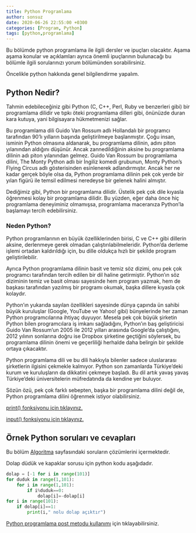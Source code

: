 ```yaml
---
title: Python Programlama
author: sonsuz
date: 2020-06-26 22:55:00 +0300
categories: [Program, Python]
tags: [python,programlama]
---
```


Bu bölümde python programlama ile ilgili dersler ve ipuçları olacaktır. Aşama aşama konular ve açıklamları ayrıca önemli ipuçlarının bulunacağı bu bölümle ilgili sorularınızı yorum bölümünden sorabilirsiniz.

Öncelikle python hakkında genel bilgilendirme yapalım.

## Python Nedir?

Tahmin edebileceğiniz gibi Python (C, C++, Perl, Ruby ve benzerleri gibi) bir programlama dilidir ve tıpkı öteki programlama dilleri gibi, önünüzde duran kara kutuya, yani bilgisayara hükmetmenizi sağlar.

Bu programlama dili Guido Van Rossum adlı Hollandalı bir programcı tarafından 90’lı yılların başında geliştirilmeye başlanmıştır. Çoğu insan, isminin Python olmasına aldanarak, bu programlama dilinin, adını piton yılanından aldığını düşünür. Ancak zannedildiğinin aksine bu programlama dilinin adı piton yılanından gelmez. Guido Van Rossum bu programlama dilini, The Monty Python adlı bir İngiliz komedi grubunun, Monty Python’s Flying Circus adlı gösterisinden esinlenerek adlandırmıştır. Ancak her ne kadar gerçek böyle olsa da, Python programlama dilinin pek çok yerde bir yılan figürü ile temsil edilmesi neredeyse bir gelenek halini almıştır.

Dediğimiz gibi, Python bir programlama dilidir. Üstelik pek çok dile kıyasla öğrenmesi kolay bir programlama dilidir. Bu yüzden, eğer daha önce hiç programlama deneyiminiz olmamışsa, programlama maceranıza Python’la başlamayı tercih edebilirsiniz.

### Neden Python?
Python programlarının en büyük özelliklerinden birisi, C ve C++ gibi dillerin aksine, derlenmeye gerek olmadan çalıştırılabilmeleridir. Python’da derleme işlemi ortadan kaldırıldığı için, bu dille oldukça hızlı bir şekilde program geliştirilebilir.

Ayrıca Python programlama dilinin basit ve temiz söz dizimi, onu pek çok programcı tarafından tercih edilen bir dil haline getirmiştir. Python’ın söz diziminin temiz ve basit olması sayesinde hem program yazmak, hem de başkası tarafından yazılmış bir programı okumak, başka dillere kıyasla çok kolaydır.

Python’ın yukarıda sayılan özellikleri sayesinde dünya çapında ün sahibi büyük kuruluşlar (Google, YouTube ve Yahoo! gibi) bünyelerinde her zaman Python programcılarına ihtiyaç duyuyor. Mesela pek çok büyük şirketin Python bilen programcılara iş imkanı sağladığını, Python’ın baş geliştiricisi Guido Van Rossum’un 2005 ile 2012 yılları arasında Google’da çalıştığını, 2012 yılının sonlarına doğru ise Dropbox şirketine geçtiğini söylersek, bu programlama dilinin önemi ve geçerliliği herhalde daha belirgin bir şekilde ortaya çıkacaktır.

Python programlama dili ve bu dili hakkıyla bilenler sadece uluslararası şirketlerin ilgisini çekmekle kalmıyor. Python son zamanlarda Türkiye’deki kurum ve kuruluşların da dikkatini çekmeye başladı. Bu dil artık yavaş yavaş Türkiye’deki üniversitelerin müfredatında da kendine yer buluyor.

Sözün özü, pek çok farklı sebepten, başka bir programlama dilini değil de, Python programlama dilini öğrenmek istiyor olabilirsiniz.

[print() fonksiyonu için tıklayınız.](https://sonsuzus.github.io/posts/print-fonksiyonu)

[input() fonksiyonu için tıklayınız.](https://sonsuzus.github.io/posts/input-fonksiyonu)

## Örnek Python soruları ve cevapları

Bu bölüm [Algoritma](https://sonsuzus.github.io/posts/algoritma) sayfasındaki soruların çözümlerini içermektedir.

Dolap düdük ve kapaklar sorusu için python kodu aşağıdadır.

```python
dolap = [-1 for i in range(101)]
for duduk in range(1,101):
    for i in range(1,101):
        if i%duduk==0:
            dolap[i]=-dolap[i]
for i in range(101):
    if dolap[i]==1:
        print(i," nolu dolap açıktır")
```

[Python programlama post metodu kullanımı](https://sonsuzus.github.io/posts/python-post-metodu) için tıklayabilirsiniz.
